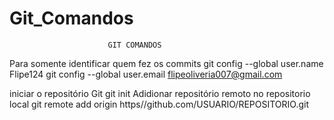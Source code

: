 # Git_Comandos
                          GIT COMANDOS

 Para somente identificar quem fez os commits
git config --global user.name Flipe124
git config --global user.email flipeoliveria007@gmail.com

 iniciar o repositório Git
    git init 
 Adidionar repositório remoto no repositorio local
   git remote add origin https//github.com/USUARIO/REPOSITORIO.git